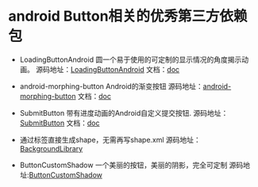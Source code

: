 # android Button相关的优秀第三方依赖包

*	LoadingButtonAndroid 圆一个易于使用的可定制的显示情况的角度揭示动画。
源码地址：[LoadingButtonAndroid](https://github.com/leandroBorgesFerreira/LoadingButtonAndroid) 文档：[doc](https://github.com/leandroBorgesFerreira/LoadingButtonAndroid/blob/master/READEME_CN.md)

*	android-morphing-button Android的渐变按钮
源码地址：[android-morphing-button](https://github.com/dmytrodanylyk/android-morphing-button) 文档：[doc](https://github.com/dmytrodanylyk/android-morphing-button/blob/master/READEME_CN.md)

*	SubmitButton 带有进度动画的Android自定义提交按钮.
源码地址：[SubmitButton](https://github.com/Someonewow/SubmitButton) 文档：[doc](https://github.com/Someonewow/SubmitButton/blob/master/README-zh.md)

* 通过标签直接生成shape，无需再写shape.xml
源码地址：[BackgroundLibrary](https://github.com/JavaNoober/BackgroundLibrary)

* ButtonCustomShadow 一个美丽的按钮，美丽的阴影，完全可定制
源码地址:[ButtonCustomShadow](https://github.com/subsub/ButtonCustomShadow )
